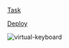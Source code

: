 [Task](https://github.com/rolling-scopes-school/tasks/blob/master/tasks/virtual-keyboard/virtual-keyboard-en.md)

[Deploy](https://hapikus.github.io/virtual-keyboard/)

![virtual-keyboard](https://user-images.githubusercontent.com/84094895/235669721-5fa34f00-ea85-477d-858c-9fa36a9a14a7.jpg)
